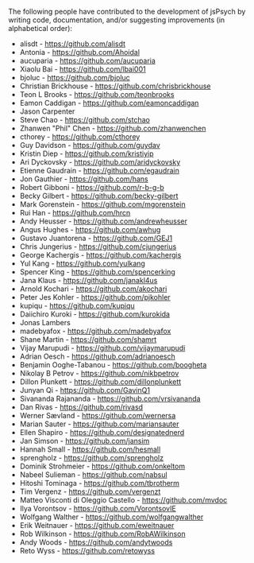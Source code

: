 The following people have contributed to the development of jsPsych by writing code, documentation, and/or suggesting improvements (in alphabetical order):
* alisdt - https://github.com/alisdt
* Antonia - https://github.com/Ahoidal
* aucuparia - https://github.com/aucuparia
* Xiaolu Bai - https://github.com/lbai001
* bjoluc - https://github.com/bjoluc
* Christian Brickhouse - https://github.com/chrisbrickhouse
* Teon L Brooks - https://github.com/teonbrooks
* Eamon Caddigan - https://github.com/eamoncaddigan
* Jason Carpenter
* Steve Chao - https://github.com/stchao
* Zhanwen "Phil" Chen - https://github.com/zhanwenchen
* cthorey - https://github.com/cthorey
* Guy Davidson - https://github.com/guydav
* Kristin Diep - https://github.com/kristiyip
* Ari Dyckovsky - https://github.com/aridyckovsky
* Etienne Gaudrain - https://github.com/egaudrain
* Jon Gauthier - https://github.com/hans
* Robert Gibboni - https://github.com/r-b-g-b
* Becky Gilbert - https://github.com/becky-gilbert
* Mark Gorenstein - https://github.com/mgorenstein
* Rui Han - https://github.com/hrcn
* Andy Heusser - https://github.com/andrewheusser
* Angus Hughes - https://github.com/awhug
* Gustavo Juantorena - https://github.com/GEJ1
* Chris Jungerius - https://github.com/cjungerius
* George Kachergis - https://github.com/kachergis
* Yul Kang - https://github.com/yulkang
* Spencer King - https://github.com/spencerking
* Jana Klaus - https://github.com/janakl4us
* Arnold Kochari - https://github.com/akochari
* Peter Jes Kohler - https://github.com/pjkohler 
* kupiqu - https://github.com/kupiqu
* Daiichiro Kuroki - https://github.com/kurokida
* Jonas Lambers
* madebyafox - https://github.com/madebyafox
* Shane Martin - https://github.com/shamrt
* Vijay Marupudi - https://github.com/vijaymarupudi
* Adrian Oesch - https://github.com/adrianoesch
* Benjamin Ooghe-Tabanou - https://github.com/boogheta
* Nikolay B Petrov - https://github.com/nikbpetrov
* Dillon Plunkett - https://github.com/dillonplunkett
* Junyan Qi - https://github.com/GavinQ1
* Sivananda Rajananda - https://github.com/vrsivananda
* Dan Rivas - https://github.com/rivasd
* Werner Sævland - https://github.com/wernersa
* Marian Sauter - https://github.com/mariansauter
* Ellen Shapiro - https://github.com/designatednerd
* Jan Simson - https://github.com/jansim
* Hannah Small - https://github.com/hesmall
* sprengholz - https://github.com/sprengholz
* Dominik Strohmeier - https://github.com/onkeltom
* Nabeel Sulieman - https://github.com/nabsul
* Hitoshi Tominaga - https://github.com/tbrotherm
* Tim Vergenz - https://github.com/vergenzt
* Matteo Visconti di Oleggio Castello - https://github.com/mvdoc
* Ilya Vorontsov - https://github.com/VorontsovIE
* Wolfgang Walther - https://github.com/wolfgangwalther
* Erik Weitnauer - https://github.com/eweitnauer
* Rob Wilkinson - https://github.com/RobAWilkinson
* Andy Woods - https://github.com/andytwoods
* Reto Wyss - https://github.com/retowyss